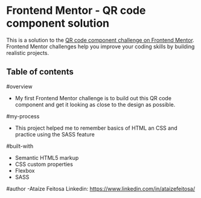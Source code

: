 # Frontend Mentor - QR code component solution

This is a solution to the [QR code component challenge on Frontend Mentor](https://www.frontendmentor.io/challenges/qr-code-component-iux_sIO_H). Frontend Mentor challenges help you improve your coding skills by building realistic projects.

## Table of contents

#overview

- My first Frontend Mentor challenge is to build out this QR code component and get it looking as close to the design as possible.

#my-process

- This project helped me to remember basics of HTML an CSS and practice using the SASS feature

#built-with

- Semantic HTML5 markup
- CSS custom properties
- Flexbox
- SASS

#author
-Ataíze Feitosa Linkedin: https://www.linkedin.com/in/ataizefeitosa/
